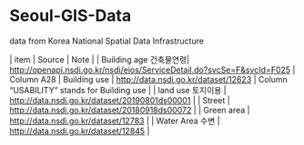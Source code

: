 # Seoul-GIS-Data
data from Korea National Spatial Data Infrastructure 

| item | Source | Note |
| Building age 건축물연령| http://openapi.nsdi.go.kr/nsdi/eios/ServiceDetail.do?svcSe=F&svcId=F025 | Column A28
| Building use | http://data.nsdi.go.kr/dataset/12623 | Column “USABILITY” stands for Building use |
| land use 토지이용 | http://data.nsdi.go.kr/dataset/20190801ds00001 |
| Street | http://data.nsdi.go.kr/dataset/20180918ds00072 |
| Green area | http://data.nsdi.go.kr/dataset/12783 |
| Water Area 수변 | http://data.nsdi.go.kr/dataset/12845 |
